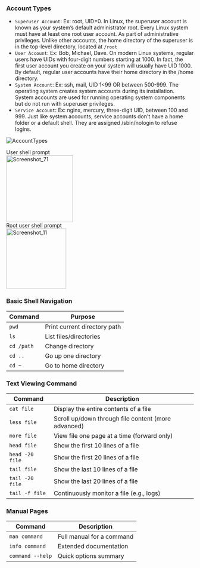 
### Account Types
- `Superuser Account`: Ex: root, UID=0. In Linux, the superuser account is known as your system’s default administrator root. Every Linux system must have at least one root user account. As part of administrative privileges. Unlike other accounts, the home directory of the superuser is in the top-level directory, located at `/root`
- `User Account`: Ex: Bob, Michael, Dave. On modern Linux systems, regular users have UIDs with four-digit numbers starting at 1000. In fact, the first user account you create on your system will usually have UID 1000. By default, regular user accounts have their home directory in the /home directory.
- `System Account`: Ex: ssh, mail, UID 1<99 OR between 500-999. The operating system creates system accounts during its installation. System accounts are used for running operating system components but do not run with superuser privileges.
- `Service Account`: Ex: nginx, mercury, three-digit UID, between 100 and 999. Just like system accounts, service accounts don't have a home folder or a default shell. They are assigned /sbin/nologin to refuse logins.

![AccountTypes](https://github.com/user-attachments/assets/f56415fa-653e-4069-819e-dd818b18e8b8)

User shell prompt<br>
<img width="179" alt="Screenshot_71" src="https://github.com/user-attachments/assets/3bdd57f1-3a5b-4aa1-80cd-d71abf73c3ad"> <br>
Root user shell prompt<br>
<img width="161" alt="Screenshot_11" src="https://github.com/user-attachments/assets/94b8576b-f605-4675-9f06-30880f0049ba">


### Basic Shell Navigation

| Command    | Purpose                      |
| ---------- | ---------------------------- |
| `pwd`      | Print current directory path |
| `ls`       | List files/directories       |
| `cd /path` | Change directory             |
| `cd ..`    | Go up one directory          |
| `cd ~`     | Go to home directory         |


### Text Viewing Command

| Command          | Description                                         |
|------------------|-----------------------------------------------------|
| `cat file`       | Display the entire contents of a file              |
| `less file`      | Scroll up/down through file content (more advanced)|
| `more file`      | View file one page at a time (forward only)        |
| `head file`      | Show the first 10 lines of a file                  |
| `head -20 file`| Show the first 20 lines of a file                  |
| `tail file`      | Show the last 10 lines of a file                   |
| `tail -20 file`| Show the last 20 lines of a file                   |
| `tail -f file`   | Continuously monitor a file (e.g., logs)           |

### Manual Pages

| Command          | Description               |
| ---------------- | ------------------------- |
| `man command`    | Full manual for a command |
| `info command`   | Extended documentation    |
| `command --help` | Quick options summary     |

